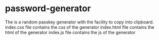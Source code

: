 # password-generator
The is a random passkey generator with the facility to copy into clipboard.
index.css file contains the css of the generator
index.html file contains the html of the generator
index.js file contains the js of the generator
